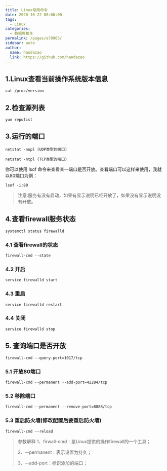 ```yaml
---
title: Linux常用命令
date: 2020-10-22 00:00:00
tags: 
  - Linux
categories: 
  - 数据库相关
permalink: /pages/e79905/
sidebar: auto
author: 
  name: handazao
  link: https://github.com/handazao
---
```


## 1.Linux查看当前操作系统版本信息

```
cat /proc/version
```



## 2.检查源列表

```
yum repolist
```



## 3.运行的端口

```
netstat -nupl (UDP类型的端口) 

netstat -ntpl (TCP类型的端口) 
```

你可以使用 lsof 命令来查看某一端口是否开放。查看端口可以这样来使用，我就以80端口为例： 

```
lsof -i:80 
```

> 注意:服务有没有启动，如果有显示说明已经开放了，如果没有显示说明没有开放。

## 4.查看firewall服务状态

```
systemctl status firewalld
```

### 4.1 查看firewall的状态

```
firewall-cmd --state
```

### 4.2 开启

```
service firewalld start
```

### 4.3 重启

```
service firewalld restart
```

### 4.4 关闭

```
service firewalld stop
```



## 5. 查询端口是否开放

```
firewall-cmd --query-port=1017/tcp
```

### 5.1 开放80端口

```
firewall-cmd --permanent --add-port=42284/tcp
```


### 5.2 移除端口

```
firewall-cmd --permanent --remove-port=8888/tcp
```



### 5.3 重启防火墙(修改配置后要重启防火墙)
```
firewall-cmd --reload
```



> 参数解释
> 1、firwall-cmd：是Linux提供的操作firewall的一个工具；
> 
> 2、--permanent：表示设置为持久；
> 
> 3、--add-port：标识添加的端口；